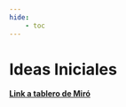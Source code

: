 ```yaml
---
hide:
    - toc
---
```


# Ideas Iniciales

**[Link a tablero de Miró](https://miro.com/app/board/uXjVKHP9YvI=/?moveToWidget=3458764598828210197&cot=14)**
